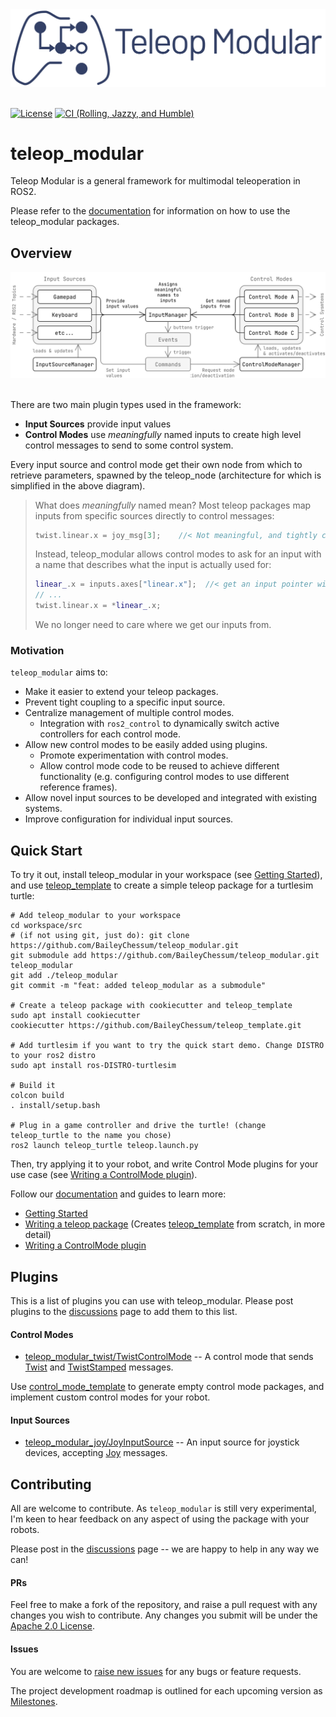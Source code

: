 <a href="https://baileychessum.github.io/teleop_modular/">
  <div align="center">
    <picture>
      <source media="(prefers-color-scheme: light)" srcset="docs/images/logo_text.svg">
      <source media="(prefers-color-scheme: dark)" srcset="docs/images/logo_white_text.svg">
      <img src="docs/images/logo_text.svg" width="625px" alt="teleop_modular logo">
    </picture>
  </div>
</a>

<br/>

[![License](https://img.shields.io/badge/License-Apache%202.0-blue.svg)](https://opensource.org/licenses/Apache-2.0)
[![CI (Rolling, Jazzy, and Humble)](https://github.com/BaileyChessum/teleop_modular/actions/workflows/ci.yml/badge.svg?branch=main)](https://github.com/BaileyChessum/teleop_modular/actions/workflows/ci.yml?query=branch%3Amain)

# teleop_modular

Teleop Modular is a general framework for multimodal teleoperation in ROS2.

Please refer to the [documentation](https://baileychessum.github.io/teleop_modular/) for information on how to use the teleop_modular packages.

## Overview

<div align="center">
  <picture>
    <source media="(prefers-color-scheme: light)" srcset="docs/images/diagrams/architecture_diagram_light.svg">
    <source media="(prefers-color-scheme: dark)" srcset="docs/images/diagrams/architecture_diagram_dark.svg">
    <img src="docs/images/diagrams/architecture_diagram_light.svg" width="800px" alt="teleop_node architecture diagram">
  </picture>
</div>

<br/>

There are two main plugin types used in the framework:

- **Input Sources** provide input values
- **Control Modes** use *meaningfully* named inputs to create high level control messages to send to some control system.

Every input source and control mode get their own node from which to retrieve parameters, spawned by the teleop_node 
(architecture for which is simplified in the above diagram).

> What does *meaningfully* named mean? Most teleop packages map inputs from specific sources directly to control messages:
>
> ```cpp
> twist.linear.x = joy_msg[3];    //< Not meaningful, and tightly coupled to joy
> ```
>
> Instead, teleop_modular allows control modes to ask for an input with a name that describes what the input is actually used
> for:
>
> ```cpp
> linear_.x = inputs.axes["linear.x"];  //< get an input pointer with a meaningful name
> // ...
> twist.linear.x = *linear_.x;
> ```
> 
> We no longer need to care where we get our inputs from.

### Motivation

`teleop_modular` aims to:
- Make it easier to extend your teleop packages.
- Prevent tight coupling to a specific input source.
- Centralize management of multiple control modes.
  - Integration with `ros2_control` to dynamically switch active controllers for each control mode.
- Allow new control modes to be easily added using plugins.
  - Promote experimentation with control modes.
  - Allow control mode code to be reused to achieve different functionality 
    (e.g. configuring control modes to use different reference frames).
- Allow novel input sources to be developed and integrated with existing systems.
- Improve configuration for individual input sources.

## Quick Start

To try it out, install teleop_modular in your workspace (see [Getting Started](https://baileychessum.github.io/teleop_modular/guides/getting_started.html)), and use [teleop_template](https://github.com/BaileyChessum/teleop_template?tab=readme-ov-file) to create a simple teleop package for a turtlesim turtle:

```shell
# Add teleop_modular to your workspace
cd workspace/src
# (if not using git, just do): git clone https://github.com/BaileyChessum/teleop_modular.git
git submodule add https://github.com/BaileyChessum/teleop_modular.git teleop_modular
git add ./teleop_modular
git commit -m "feat: added teleop_modular as a submodule"

# Create a teleop package with cookiecutter and teleop_template
sudo apt install cookiecutter
cookiecutter https://github.com/BaileyChessum/teleop_template.git

# Add turtlesim if you want to try the quick start demo. Change DISTRO to your ros2 distro
sudo apt install ros-DISTRO-turtlesim

# Build it
colcon build
. install/setup.bash

# Plug in a game controller and drive the turtle! (change teleop_turtle to the name you chose)
ros2 launch teleop_turtle teleop.launch.py
```

Then, try applying it to your robot, and write Control Mode plugins for your use case (see [Writing a ControlMode plugin](https://baileychessum.github.io/teleop_modular/guides/writing_a_control_mode.html)). 

Follow our [documentation](https://baileychessum.github.io/teleop_modular/guides/getting_started.html) and guides to learn more:
- [Getting Started](https://baileychessum.github.io/teleop_modular/guides/getting_started.html)
- [Writing a teleop package](https://baileychessum.github.io/teleop_modular/guides/writing_a_teleop_package.html#add-an-input-source) (Creates [teleop_template](https://github.com/BaileyChessum/teleop_template?tab=readme-ov-file) from scratch, in more detail)
- [Writing a ControlMode plugin](https://baileychessum.github.io/teleop_modular/guides/writing_a_control_mode.html)

## Plugins

This is a list of plugins you can use with teleop_modular. Please post plugins to the [discussions](https://github.com/BaileyChessum/teleop_modular/discussions/categories/general) page to add them to this list.

#### Control Modes

- [teleop_modular_twist/TwistControlMode](control_mode_plugins/teleop_modular_twist) -- A control mode that sends [Twist](https://docs.ros2.org/latest/api/geometry_msgs/msg/Twist.html) and [TwistStamped](https://docs.ros2.org/latest/api/geometry_msgs/msg/TwistStamped.html) messages.

Use [control_mode_template](https://github.com/BaileyChessum/control_mode_template) to generate empty control mode packages, and implement custom control modes for your robot.

#### Input Sources

- [teleop_modular_joy/JoyInputSource](./teleop_modular_joy) -- An input source for joystick devices, accepting [Joy](https://docs.ros2.org/latest/api/sensor_msgs/msg/Joy.html) messages.

## Contributing

All are welcome to contribute. As `teleop_modular` is still very experimental, I'm keen to hear feedback on any aspect of using the package with your robots.

Please post in the [discussions](https://github.com/BaileyChessum/teleop_modular/discussions/categories/general) page -- we are happy to help in any way we can!

#### PRs

Feel free to make a fork of the repository, and raise a pull request with any changes you wish to contribute. Any changes you submit will be under the [Apache 2.0 License](./LICENSE).

#### Issues

You are welcome to [raise new issues](https://github.com/BaileyChessum/teleop_modular/issues/new) for any bugs or feature requests.

The project development roadmap is outlined for each upcoming version as [Milestones](https://github.com/BaileyChessum/teleop_modular/milestones).



